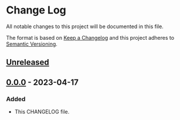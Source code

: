 # Change Log
All notable changes to this project will be documented in this file.

The format is based on [Keep a Changelog](http://keepachangelog.com/)
and this project adheres to [Semantic Versioning](http://semver.org/).

## [Unreleased]

## [0.0.0] - 2023-04-17

### Added

 - This CHANGELOG file.

[Unreleased]: https://github.com/internetguru/internetguru.github.io/compare/v0.0.0...dev
[0.0.0]: https://github.com/internetguru/internetguru.github.io/releases/tag/v0.0.0
